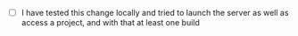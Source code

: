 - [ ] I have tested this change locally and tried to launch the server as well as access a project, and with that at least one build
